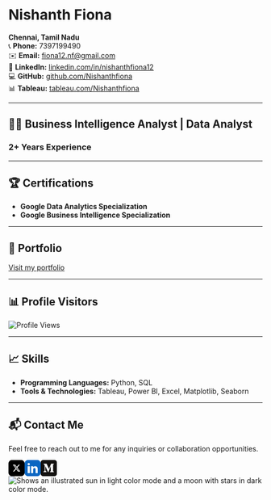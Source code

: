 # Nishanth Fiona

**Chennai, Tamil Nadu**  
📞 **Phone:** 7397199490  
✉️ **Email:** [fiona12.nf@gmail.com](mailto:fiona12.nf@gmail.com)  
🔗 **LinkedIn:** [linkedin.com/in/nishanthfiona12](https://linkedin.com/in/nishanthfiona12)  
💻 **GitHub:** [github.com/Nishanthfiona](https://www.github.com/Nishanthfiona)  
📊 **Tableau:** [tableau.com/Nishanthfiona](https://public.tableau.com/app/profile/nishanth.fiona/vizzes)

---

## 👨‍💼 Business Intelligence Analyst | Data Analyst 
### **2+ Years Experience**

---

## 🏆 Certifications

- **Google Data Analytics Specialization**
- **Google Business Intelligence Specialization**

---

## 🌟 Portfolio

[Visit my portfolio](https://nishanthfiona.vercel.app)

---

## 📊 Profile Visitors

![Profile Views](https://komarev.com/ghpvc/?username=Nishanthfiona&color=red&label=Profile+Views&abbreviated=true)

---

## 📈 Skills

- **Programming Languages:** Python, SQL
- **Tools & Technologies:** Tableau, Power BI, Excel, Matplotlib, Seaborn

---

## 📬 Contact Me

Feel free to reach out to me for any inquiries or collaboration opportunities.

<a href="https://twitter.com/NishanthFi3581"><img align="left" src="x-social-media-logo-icon.png" width="32px"></a>
<a href="https://linkedin.com/in/nishanthfiona12"><img align="left" src="linkedin-app-icon.png" width="32px"></a>
<a href="https://medium.com/@nishanthfiona"><img align="left" src="medium_icon_130878.png" width="32px"></a>
<br>

<picture>
  <source media="(prefers-color-scheme: dark)" srcset="https://user-images.githubusercontent.com/25423296/163456776-7f95b81a-f1ed-45f7-b7ab-8fa810d529fa.png">
  <img alt="Shows an illustrated sun in light color mode and a moon with stars in dark color mode." 
       src="https://user-images.githubusercontent.com/25423296/163456779-a8556205-d0a5-45e2-ac17-42d089e3c3f8.png"
       style="width: 50%; height: 50%;">
</picture>


